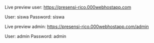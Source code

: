 Live preview user: https://presensi-rico.000webhostapp.com

User: siswa
Password: siswa

Live preview admin: https://presensi-rico.000webhostapp.com/admin

User: admin
Password: admin
